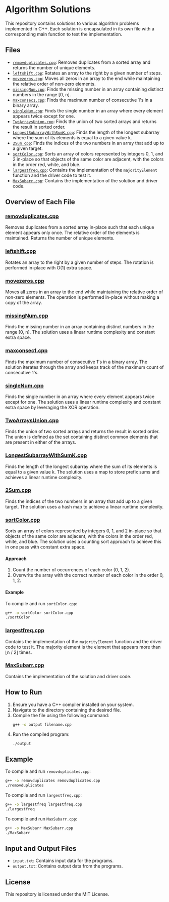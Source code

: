 # Algorithm Solutions

This repository contains solutions to various algorithm problems implemented in C++. Each solution is encapsulated in its own file with a corresponding main function to test the implementation.

## Files

-  [`removduplicates.cpp`](./removduplicates.cpp): Removes duplicates from a sorted array and returns the number of unique elements.
-  [`leftshift.cpp`](./leftshift.cpp): Rotates an array to the right by a given number of steps.
-  [`movezeros.cpp`](./movezeros.cpp): Moves all zeros in an array to the end while maintaining the relative order of non-zero elements.
-  [`missingNum.cpp`](./missingNum.cpp): Finds the missing number in an array containing distinct numbers in the range [0, n].
-  [`maxconsec1.cpp`](./maxconsec1.cpp): Finds the maximum number of consecutive 1's in a binary array.
-  [`singleNum.cpp`](./singleNum.cpp): Finds the single number in an array where every element appears twice except for one.
-  [`TwoArraysUnion.cpp`](./TwoArraysUnion.cpp): Finds the union of two sorted arrays and returns the result in sorted order.
-  [`LongestSubarrayWithSumK.cpp`](./LongestSubarrayWithSumK.cpp): Finds the length of the longest subarray where the sum of its elements is equal to a given value k.
-  [`2Sum.cpp`](./2Sum.cpp): Finds the indices of the two numbers in an array that add up to a given target.
-  [`sortColor.cpp`](./sortColor.cpp): Sorts an array of colors represented by integers 0, 1, and 2 in-place so that objects of the same color are adjacent, with the colors in the order red, white, and blue.
-  [`largestfreq.cpp`](./largestfreq.cpp): Contains the implementation of the `majorityElement` function and the driver code to test it.
-  [`MaxSubarr.cpp`](./MaxSubarr.cpp): Contains the implementation of the solution and driver code.

## Overview of Each File

### [removduplicates.cpp](./removduplicates.cpp)

Removes duplicates from a sorted array in-place such that each unique element appears only once. The relative order of the elements is maintained. Returns the number of unique elements.

### [leftshift.cpp](./leftshift.cpp)

Rotates an array to the right by a given number of steps. The rotation is performed in-place with O(1) extra space.

### [movezeros.cpp](./movezeros.cpp)

Moves all zeros in an array to the end while maintaining the relative order of non-zero elements. The operation is performed in-place without making a copy of the array.

### [missingNum.cpp](./missingNum.cpp)

Finds the missing number in an array containing distinct numbers in the range [0, n]. The solution uses a linear runtime complexity and constant extra space.

### [maxconsec1.cpp](./maxconsec1.cpp)

Finds the maximum number of consecutive 1's in a binary array. The solution iterates through the array and keeps track of the maximum count of consecutive 1's.

### [singleNum.cpp](./singleNum.cpp)

Finds the single number in an array where every element appears twice except for one. The solution uses a linear runtime complexity and constant extra space by leveraging the XOR operation.

### [TwoArraysUnion.cpp](./TwoArraysUnion.cpp)

Finds the union of two sorted arrays and returns the result in sorted order. The union is defined as the set containing distinct common elements that are present in either of the arrays.

### [LongestSubarrayWithSumK.cpp](./LongestSubarrayWithSumK.cpp)

Finds the length of the longest subarray where the sum of its elements is equal to a given value k. The solution uses a map to store prefix sums and achieves a linear runtime complexity.

### [2Sum.cpp](./2Sum.cpp)

Finds the indices of the two numbers in an array that add up to a given target. The solution uses a hash map to achieve a linear runtime complexity.

### [sortColor.cpp](./sortColor.cpp)

Sorts an array of colors represented by integers 0, 1, and 2 in-place so that objects of the same color are adjacent, with the colors in the order red, white, and blue. The solution uses a counting sort approach to achieve this in one pass with constant extra space.

#### Approach

1. Count the number of occurrences of each color (0, 1, 2).
2. Overwrite the array with the correct number of each color in the order 0, 1, 2.

#### Example

To compile and run `sortColor.cpp`:

```sh
g++ -o sortColor sortColor.cpp
./sortColor
```

### [largestfreq.cpp](./largestfreq.cpp)

Contains the implementation of the `majorityElement` function and the driver code to test it. The majority element is the element that appears more than ⌊n / 2⌋ times.

### [MaxSubarr.cpp](./MaxSubarr.cpp)

Contains the implementation of the solution and driver code.

## How to Run

1. Ensure you have a C++ compiler installed on your system.
2. Navigate to the directory containing the desired file.
3. Compile the file using the following command:
   ```sh
   g++ -o output filename.cpp
   ```
4. Run the compiled program:
   ```sh
   ./output
   ```

## Example

To compile and run `removduplicates.cpp`:

```sh
g++ -o removduplicates removduplicates.cpp
./removduplicates
```

To compile and run `largestfreq.cpp`:

```sh
g++ -o largestfreq largestfreq.cpp
./largestfreq
```

To compile and run `MaxSubarr.cpp`:

```sh
g++ -o MaxSubarr MaxSubarr.cpp
./MaxSubarr
```

## Input and Output Files

-  `input.txt`: Contains input data for the programs.
-  `output.txt`: Contains output data from the programs.

## License

This repository is licensed under the MIT License.
